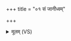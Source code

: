 +++
title = "०१ सं जानीध्वम्"

+++
<details><summary>मूलम् (VS)</summary>

सं जा॑नीध्वं॒ सं पृ॑च्यध्वं॒ सं वो॒ मनां॑सि जानताम्। दे॒वा भा॒गं यथा॒ पूर्वे॑ संजाना॒ना उ॒पास॑ते ॥
</details>
